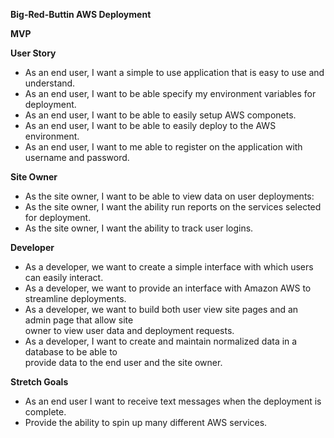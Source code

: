 **Big-Red-Buttin AWS Deployment**

**MVP**

**User Story**

- As an end user, I want a simple to use application that is easy to use and understand.
- As an end user, I want to be able specify my environment variables for deployment.
- As an end user, I want to be able to easily setup AWS componets.
- As an end user, I want to be able to easily deploy to the AWS environment.
- As an end user, I want to me able to register on the application with username and password.


**Site Owner**

- As the site owner, I want to be able to view data on user deployments:
- As the site owner, I want the ability run reports on the services selected for deployment.
- As the site owner, I want the ability to track user logins.


**Developer**

- As a developer, we want to create a simple interface with which users can easily interact.
- As a developer, we want to provide an interface with Amazon AWS to streamline deployments.
- As a developer, we want to build both user view site pages and an admin page that  allow site <br> owner to view user data and deployment requests.
- As a developer, I want to create and maintain normalized data in a database to be able to <br> provide data to the end user and the site owner.


**Stretch Goals**

- As an end user I want to receive text messages when the deployment is complete.
- Provide the ability to spin up many different AWS services.
